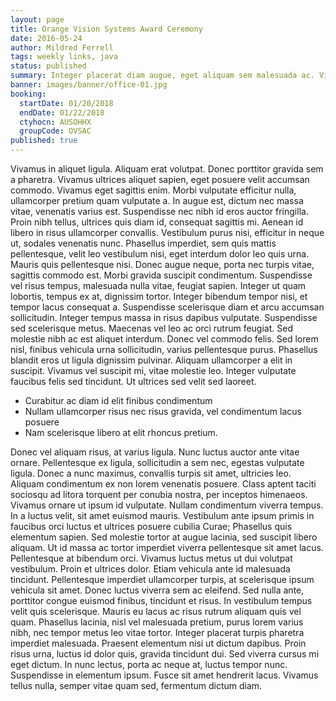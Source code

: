 ```yaml
---
layout: page
title: Orange Vision Systems Award Ceremony
date: 2016-05-24
author: Mildred Ferrell
tags: weekly links, java
status: published
summary: Integer placerat diam augue, eget aliquam sem malesuada ac. Vivamus.
banner: images/banner/office-01.jpg
booking:
  startDate: 01/20/2018
  endDate: 01/22/2018
  ctyhocn: AUSOHHX
  groupCode: OVSAC
published: true
---
```

Vivamus in aliquet ligula. Aliquam erat volutpat. Donec porttitor gravida sem a pharetra. Vivamus ultrices aliquet sapien, eget posuere velit accumsan commodo. Vivamus eget sagittis enim. Morbi vulputate efficitur nulla, ullamcorper pretium quam vulputate a. In augue est, dictum nec massa vitae, venenatis varius est. Suspendisse nec nibh id eros auctor fringilla. Proin nibh tellus, ultrices quis diam id, consequat sagittis mi. Aenean id libero in risus ullamcorper convallis. Vestibulum purus nisi, efficitur in neque ut, sodales venenatis nunc. Phasellus imperdiet, sem quis mattis pellentesque, velit leo vestibulum nisi, eget interdum dolor leo quis urna. Mauris quis pellentesque nisi. Donec augue neque, porta nec turpis vitae, sagittis commodo est. Morbi gravida suscipit condimentum. Suspendisse vel risus tempus, malesuada nulla vitae, feugiat sapien.
Integer ut quam lobortis, tempus ex at, dignissim tortor. Integer bibendum tempor nisi, et tempor lacus consequat a. Suspendisse scelerisque diam et arcu accumsan sollicitudin. Integer tempus massa in risus dapibus vulputate. Suspendisse sed scelerisque metus. Maecenas vel leo ac orci rutrum feugiat. Sed molestie nibh ac est aliquet interdum. Donec vel commodo felis. Sed lorem nisl, finibus vehicula urna sollicitudin, varius pellentesque purus. Phasellus blandit eros ut ligula dignissim pulvinar. Aliquam ullamcorper a elit in suscipit. Vivamus vel suscipit mi, vitae molestie leo. Integer vulputate faucibus felis sed tincidunt. Ut ultrices sed velit sed laoreet.

* Curabitur ac diam id elit finibus condimentum
* Nullam ullamcorper risus nec risus gravida, vel condimentum lacus posuere
* Nam scelerisque libero at elit rhoncus pretium.

Donec vel aliquam risus, at varius ligula. Nunc luctus auctor ante vitae ornare. Pellentesque ex ligula, sollicitudin a sem nec, egestas vulputate ligula. Donec a nunc maximus, convallis turpis sit amet, ultricies leo. Aliquam condimentum ex non lorem venenatis posuere. Class aptent taciti sociosqu ad litora torquent per conubia nostra, per inceptos himenaeos. Vivamus ornare ut ipsum id vulputate. Nullam condimentum viverra tempus. In a luctus velit, sit amet euismod mauris. Vestibulum ante ipsum primis in faucibus orci luctus et ultrices posuere cubilia Curae; Phasellus quis elementum sapien. Sed molestie tortor at augue lacinia, sed suscipit libero aliquam. Ut id massa ac tortor imperdiet viverra pellentesque sit amet lacus. Pellentesque at bibendum orci. Vivamus luctus metus ut dui volutpat vestibulum. Proin et ultrices dolor.
Etiam vehicula ante id malesuada tincidunt. Pellentesque imperdiet ullamcorper turpis, at scelerisque ipsum vehicula sit amet. Donec luctus viverra sem ac eleifend. Sed nulla ante, porttitor congue euismod finibus, tincidunt et risus. In vestibulum tempus velit quis scelerisque. Mauris eu lacus ac risus rutrum aliquam quis vel quam. Phasellus lacinia, nisl vel malesuada pretium, purus lorem varius nibh, nec tempor metus leo vitae tortor. Integer placerat turpis pharetra imperdiet malesuada. Praesent elementum nisi ut dictum dapibus. Proin risus urna, luctus id dolor quis, gravida tincidunt dui. Sed viverra cursus mi eget dictum. In nunc lectus, porta ac neque at, luctus tempor nunc. Suspendisse in elementum ipsum. Fusce sit amet hendrerit lacus. Vivamus tellus nulla, semper vitae quam sed, fermentum dictum diam.
